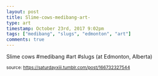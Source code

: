 ```yaml
---
layout: post
title: Slime-cows-medibang-art-
type: art
timestamp: October 23rd, 2017 9:02pm
tags: ["medibang", "slugs", "edmonton", "art"]
comments: true
---
```

<a href="https://www.instagram.com/p/BanW2-1HFBN/ "></a>

Slime cows #medibang #art #slugs (at Edmonton, Alberta)
 
  
<small>source: https://saturdayxiii.tumblr.com/post/166732327544</small>